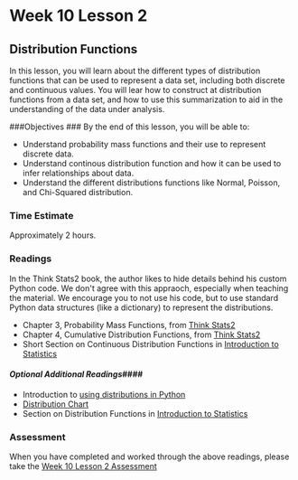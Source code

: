 # Week 10 Lesson 2 #

## Distribution Functions ##

In this lesson, you will learn about the different types of distribution
functions that can be used to represent a data set, including both
discrete and continuous values. You will lear how to construct at
distribution functions from a data set, and how to use this
summarization to aid in the understanding of the data under analysis.


###Objectives ###
By the end of this lesson, you will be able to:

- Understand probability mass functions and their use to represent discrete data.
- Understand continous distribution function and how it can be used to infer relationships about data.
- Understand the different distributions functions like Normal, Poisson, and Chi-Squared distribution.

### Time Estimate ###

Approximately 2 hours.

### Readings ####

In the Think Stats2 book, the author likes to hide details behind his
custom Python code. We don't agree with this appraoch, especially when
teaching the material. We encourage you to not use his code, but to use
standard Python data structures (like a dictionary) to represent the
distributions.

- Chapter 3, Probability Mass Functions, from [Think Stats2](http://www.greenteapress.com/thinkstats2/html/thinkstats2004.html)
- Chapter 4,  Cumulative Distribution Functions, from [Think Stats2](http://www.greenteapress.com/thinkstats2/html/thinkstats2005.html)
- Short Section on Continuous Distribution Functions in [Introduction to Statistics](http://work.thaslwanter.at/Stats/html/statsDistributions.html#continuous-distribution-functions)

#### *Optional Additional Readings*####

- Introduction to [using distributions in Python](https://oneau.wordpress.com/2011/02/28/simple-statistics-with-scipy/)
- [Distribution Chart](http://www.johndcook.com/blog/distribution_chart/)
- Section on Distribution Functions in [Introduction to Statistics](http://work.thaslwanter.at/Stats/html/statsDistributions.html#distribution-functions)

### Assessment ###

When you have completed and worked through the above readings, please take the [Week 10 Lesson 2 Assessment][w10l2a]

[w10l2a]: https://learn.illinois.edu/mod/quiz/
